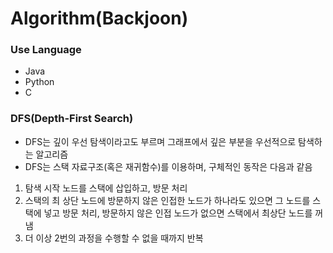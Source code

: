 # Algorithm(Backjoon)

### Use Language
 - Java
 - Python
 - C

### DFS(Depth-First Search)
 - DFS는 깊이 우선 탐색이라고도 부르며 그래프에서 깊은 부분을 우선적으로 탐색하는 알고리즘
 - DFS는 스택 자료구조(혹은 재귀함수)를 이용하며, 구체적인 동작은 다음과 같음
  1. 탐색 시작 노드를 스택에 삽입하고, 방문 처리
  2. 스택의 최 상단 노드에 방문하지 않은 인접한 노드가 하나라도 있으면 그 노드를 스택에 넣고 방문 처리, 방문하지 않은 인접 노드가 없으면 스택에서 최상단 노드를 꺼냄
  3. 더 이상 2번의 과정을 수행할 수 없을 때까지 반복
